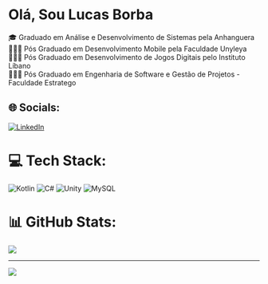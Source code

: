 
# Olá, Sou Lucas Borba
🎓 Graduado em Análise e Desenvolvimento de Sistemas pela Anhanguera<br>👩🏻‍🎓 Pós Graduado em Desenvolvimento Mobile pela Faculdade Unyleya<br>👩🏻‍🎓 Pós Graduado em Desenvolvimento de Jogos Digitais pelo Instituto Líbano<br>👩🏻‍🎓 Pós Graduado em Engenharia de Software e Gestão de Projetos - Faculdade Estratego

## 🌐 Socials:
[![LinkedIn](https://img.shields.io/badge/LinkedIn-%230077B5.svg?logo=linkedin&logoColor=white)](https://linkedin.com/in/lucas-oliveira-de-borba/) 
# 💻 Tech Stack:
![Kotlin](https://img.shields.io/badge/kotlin-%230095D5.svg?style=for-the-badge&logo=kotlin&logoColor=white)
![C#](https://img.shields.io/badge/C%23-239120?style=for-the-badge&logo=c-sharp&logoColor=white) ![Unity](https://img.shields.io/badge/Unity-100000?style=for-the-badge&logo=unity&logoColor=white) ![MySQL](https://img.shields.io/badge/mysql-%2300f.svg?style=for-the-badge&logo=mysql&logoColor=white)
# 📊 GitHub Stats:

![](https://github-readme-streak-stats.herokuapp.com/?user=oliverborba&theme=dark&hide_border=false)<br/>

---
[![](https://visitcount.itsvg.in/api?id=oliverborba&icon=0&color=0)](https://visitcount.itsvg.in)

<!-- Proudly created with GPRM ( https://gprm.itsvg.in ) -->
